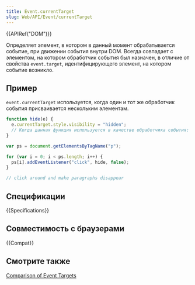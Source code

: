 ```yaml
---
title: Event.currentTarget
slug: Web/API/Event/currentTarget
---
```


{{APIRef("DOM")}}

Определяет элемент, в котором в данный момент обрабатывается событие, при движении события внутри DOM. Всегда совпадает с элементом, на котором обработчик события был назначен, в отличие от свойства `event.target`, идентифицирующего элемент, на котором событие возникло.

## Пример

`event.currentTarget` используется, когда один и тот же обработчик события присваивается нескольким элементам.

```js
function hide(e) {
  e.currentTarget.style.visibility = "hidden";
  // Когда данная функция используется в качестве обработчика события: this === e.currentTarget
}

var ps = document.getElementsByTagName("p");

for (var i = 0; i < ps.length; i++) {
  ps[i].addEventListener("click", hide, false);
}

// click around and make paragraphs disappear
```

## Спецификации

{{Specifications}}

## Совместимость с браузерами

{{Compat}}

## Смотрите также

[Comparison of Event Targets](/ru/docs/Web/API/Event/Comparison_of_Event_Targets)
